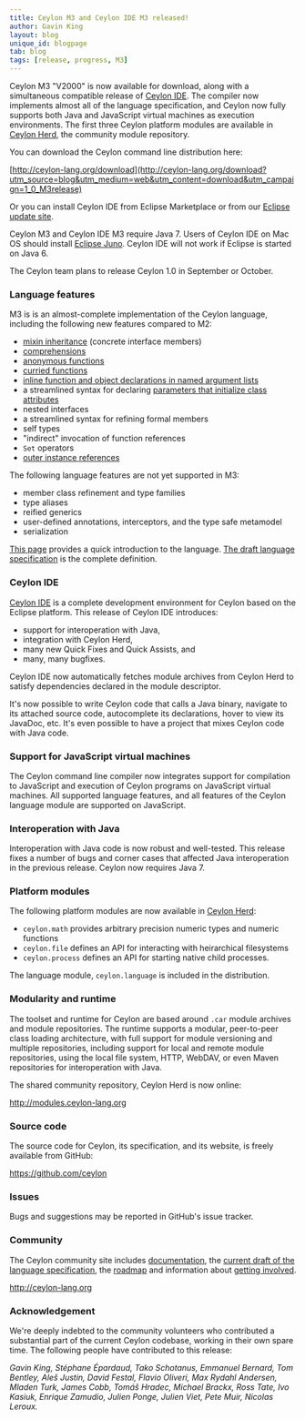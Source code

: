 ```yaml
---
title: Ceylon M3 and Ceylon IDE M3 released!
author: Gavin King
layout: blog
unique_id: blogpage
tab: blog
tags: [release, progress, M3]
---
```


[M3]: /documentation/1.0/roadmap/?utm_source=blog&utm_medium=web&utm_content=roadmap_m3&utm_campaign=1_0_M3release#milestone_3_done
[Ceylon Herd]: http://modules.ceylon-lang.org?utm_source=blog&utm_medium=web&utm_content=ide&utm_campaign=1_0_M3release
[Ceylon IDE]: /documentation/1.0/ide?utm_source=blog&utm_medium=web&utm_content=ide&utm_campaign=1_0_M3release
[Eclipse update site]: /documentation/1.0/ide/install?utm_source=blog&utm_medium=web&utm_content=ide&utm_campaign=1_0_M3release

Ceylon M3 "V2000" is now available for download, along with a 
simultaneous compatible release of [Ceylon IDE][]. The compiler now 
implements almost all of the language specification, and Ceylon now 
fully supports both Java and JavaScript virtual machines as execution 
environments. The first three Ceylon platform modules are available 
in [Ceylon Herd][], the community module repository. 

You can download the Ceylon command line distribution here:

[http://ceylon-lang.org/download](http://ceylon-lang.org/download?utm_source=blog&utm_medium=web&utm_content=download&utm_campaign=1_0_M3release)

Or you can install Ceylon IDE from Eclipse Marketplace or from our 
[Eclipse update site].

Ceylon M3 and Ceylon IDE M3 require Java 7. Users of Ceylon IDE on 
Mac OS should install [Eclipse Juno](). Ceylon IDE will not work if
Eclipse is started on Java 6.

The Ceylon team plans to release Ceylon 1.0 in September or October.

### Language features

M3 is is an almost-complete implementation of the Ceylon language,
including the following new features compared to M2:

* [mixin inheritance](/documentation/1.0/tour/inheritance/#interfaces_and_mixin_inheritance) (concrete interface members)
* [comprehensions](/documentation/1.0/tour/comprehensions)
* [anonymous functions](/documentation/1.0/tour/functions/#anonymous_functions)
* [curried functions](/documentation/1.0/tour/functions/#curried_functions)
* [inline function and object declarations in named argument lists](/documentation/1.0/tour/named-arguments/#more_about_named_arguments)
* a streamlined syntax for declaring [parameters that initialize
  class attributes](/documentation/1.0/tour/classes/#exposing_parameters_as_attributes)
* nested interfaces
* a streamlined syntax for refining formal members
* self types
* "indirect" invocation of function references
* `Set` operators
* [outer instance references](/documentation/1.0/tour/initialization/#self_references_and_outer_instance_references)

The following language features are not yet supported in M3:

* member class refinement and type families
* type aliases
* reified generics
* user-defined annotations, interceptors, and the type safe metamodel
* serialization

[This page](/documentation/1.0/introduction/?utm_source=blog&utm_medium=web&utm_content=introduction&utm_campaign=1_0_M3release) 
provides a quick introduction to the language. [The draft language specification](/documentation/1.0/spec/?utm_source=blog&utm_medium=web&utm_content=introduction&utm_campaign=1_0_M3release)
is the complete definition.

### Ceylon IDE

[Ceylon IDE][] is a complete development environment for Ceylon based 
on the Eclipse platform. This release of Ceylon IDE introduces:

* support for interoperation with Java,
* integration with Ceylon Herd,
* many new Quick Fixes and Quick Assists, and
* many, many bugfixes.

Ceylon IDE now automatically fetches module archives from Ceylon Herd to
satisfy dependencies declared in the module descriptor.  

It's now possible to write Ceylon code that calls a Java binary, navigate 
to its attached source code, autocomplete its declarations, hover to view
its JavaDoc, etc. It's even possible to have a project that mixes Ceylon
code with Java code.

### Support for JavaScript virtual machines

The Ceylon command line compiler now integrates support for compilation
to JavaScript and execution of Ceylon programs on JavaScript virtual 
machines. All supported language features, and all features of the
Ceylon language module are supported on JavaScript.

### Interoperation with Java

Interoperation with Java code is now robust and well-tested. This
release fixes a number of bugs and corner cases that affected Java
interoperation in the previous release. Ceylon now requires Java 7.

### Platform modules

The following platform modules are now available in [Ceylon Herd][]:

* `ceylon.math` provides arbitrary precision numeric types and numeric
  functions
* `ceylon.file` defines an API for interacting with heirarchical 
  filesystems
* `ceylon.process` defines an API for starting native child processes.

The language module, `ceylon.language` is included in the distribution.

### Modularity and runtime

The toolset and runtime for Ceylon are based around `.car` module 
archives and module repositories. The runtime supports a modular, 
peer-to-peer class loading architecture, with full support for module 
versioning and multiple repositories, including support for local and 
remote module repositories, using the local file system, HTTP, WebDAV,
or even Maven repositories for interoperation with Java.

The shared community repository, Ceylon Herd is now online:

<http://modules.ceylon-lang.org>

### Source code

The source code for Ceylon, its specification, and its website, is 
freely available from GitHub:

<https://github.com/ceylon>

### Issues

Bugs and suggestions may be reported in GitHub's issue tracker.

### Community

The Ceylon community site includes 
[documentation](/documentation/1.0/?utm_source=blog&utm_medium=web&utm_content=documentation&utm_campaign=1_0_M3release), 
the [current draft of the language specification](/documentation/1.0/spec/?utm_source=blog&utm_medium=web&utm_content=introduction&utm_campaign=1_0_M3release), 
the [roadmap](/documentation/1.0/roadmap?utm_source=blog&utm_medium=web&utm_content=roadmap&utm_campaign=1_0_M3release) 
and information about [getting involved](/code?utm_source=blog&utm_medium=web&utm_content=code&utm_campaign=1_0_M3release).

<http://ceylon-lang.org>

### Acknowledgement

We're deeply indebted to the community volunteers who contributed a 
substantial part of the current Ceylon codebase, working in their own 
spare time. The following people have contributed to this release:

*Gavin King, Stéphane Épardaud, Tako Schotanus, Emmanuel Bernard, 
Tom Bentley, Aleš Justin, David Festal, Flavio Oliveri, 
Max Rydahl Andersen, Mladen Turk, James Cobb, Tomáš Hradec, 
Michael Brackx, Ross Tate, Ivo Kasiuk, Enrique Zamudio,
Julien Ponge, Julien Viet, Pete Muir, Nicolas Leroux.*
